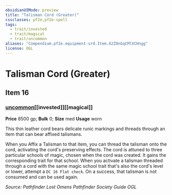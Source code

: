 ```yaml
---
obsidianUIMode: preview
title: "Talisman Cord (Greater)"
cssclasses: pf2e,pf2e-spell
tags:
  - trait/invested
  - trait/magical
  - trait/uncommon
aliases: "Compendium.pf2e.equipment-srd.Item.62ZOnGqCMlXCHngg"
license: OGL
---
```

# Talisman Cord (Greater)
## Item 16
### [uncommon](uncommon "Uncommon Rarity Trait")[[invested]][[magical]]


**Price** 8500 gp; 
**Bulk** 0; **Size** med
**Usage** worn

This thin leather cord bears delicate runic markings and threads through an item that can bear affixed talismans.

When you Affix a Talisman to that item, you can thread the talisman onto the cord, activating the cord's preserving effects. The cord is attuned to three particular schools of magic, chosen when the cord was created. It gains the corresponding trait for that school. When you activate a talisman threaded through a cord with the same magic school trait that's also the cord's level or lower, attempt a `DC 16 Flat check`. On a success, that talisman is not consumed and can be used again.

*Source: Pathfinder Lost Omens Pathfinder Society Guide*
*OGL*